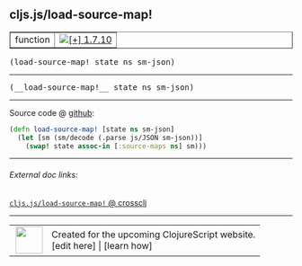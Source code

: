 ## cljs.js/load-source-map!



 <table border="1">
<tr>
<td>function</td>
<td><a href="https://github.com/cljsinfo/cljs-api-docs/tree/1.7.10"><img valign="middle" alt="[+] 1.7.10" title="Added in 1.7.10" src="https://img.shields.io/badge/+-1.7.10-lightgrey.svg"></a> </td>
</tr>
</table>

<samp>(load-source-map! state ns sm-json)</samp><br>

---

 <samp>
(__load-source-map!__ state ns sm-json)<br>
</samp>

---







Source code @ [github]():

```clj
(defn load-source-map! [state ns sm-json]
  (let [sm (sm/decode (.parse js/JSON sm-json))]
    (swap! state assoc-in [:source-maps ns] sm)))
```

<!--
Repo - tag - source tree - lines:

 <pre>

</pre>

-->

---



###### External doc links:

[`cljs.js/load-source-map!` @ crossclj](http://crossclj.info/fun/cljs.js.cljs/load-source-map%21.html)<br>

---

 <table>
<tr><td>
<img valign="middle" align="right" width="48px" src="http://i.imgur.com/Hi20huC.png">
</td><td>
Created for the upcoming ClojureScript website.<br>
[edit here] | [learn how]
</td></tr></table>

[edit here]:https://github.com/cljsinfo/cljs-api-docs/blob/master/cljsdoc/cljs.js/load-source-mapBANG.cljsdoc
[learn how]:https://github.com/cljsinfo/cljs-api-docs/wiki/cljsdoc-files

<!--

This information was too distracting to show to readers, but I'll leave it
commented here since it is helpful to:

- pretty-print the data used to generate this document
- and show how to retrieve that data



The API data for this symbol:

```clj
{:ns "cljs.js",
 :name "load-source-map!",
 :signature ["[state ns sm-json]"],
 :name-encode "load-source-mapBANG",
 :history [["+" "1.7.10"]],
 :type "function",
 :full-name-encode "cljs.js/load-source-mapBANG",
 :source {:code "(defn load-source-map! [state ns sm-json]\n  (let [sm (sm/decode (.parse js/JSON sm-json))]\n    (swap! state assoc-in [:source-maps ns] sm)))",
          :title "Source code",
          :repo "clojurescript",
          :tag "r1.8.51",
          :filename "src/main/cljs/cljs/js.cljs",
          :lines [124 126],
          :url "https://github.com/clojure/clojurescript/blob/r1.8.51/src/main/cljs/cljs/js.cljs#L124-L126"},
 :usage ["(load-source-map! state ns sm-json)"],
 :full-name "cljs.js/load-source-map!",
 :cljsdoc-url "https://github.com/cljsinfo/cljs-api-docs/blob/master/cljsdoc/cljs.js/load-source-mapBANG.cljsdoc"}

```

Retrieve the API data for this symbol:

```clj
;; from Clojure REPL
(require '[clojure.edn :as edn])
(-> (slurp "https://raw.githubusercontent.com/cljsinfo/cljs-api-docs/catalog/cljs-api.edn")
    (edn/read-string)
    (get-in [:symbols "cljs.js/load-source-map!"]))
```

-->
